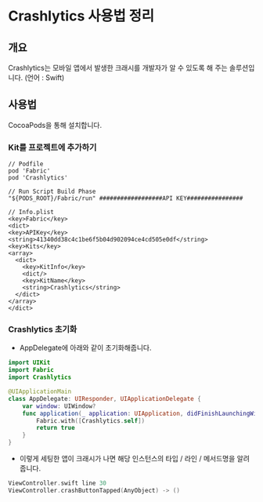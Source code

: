# Crashlytics 사용법 정리

## 개요
Crashlytics는 모바일 앱에서 발생한 크래시를 개발자가 알 수 있도록 해 주는 솔루션입니다. (언어 : Swift)

## 사용법
CocoaPods을 통해 설치합니다.

### Kit를 프로젝트에 추가하기

```
// Podfile
pod 'Fabric'
pod 'Crashlytics'

// Run Script Build Phase
"${PODS_ROOT}/Fabric/run" ##################API KEY################

// Info.plist
<key>Fabric</key>
<dict>
<key>APIKey</key>
<string>41340dd38c4c1be6f5b04d902094ce4cd505e0df</string>
<key>Kits</key>
<array>
  <dict>
    <key>KitInfo</key>
    <dict/>
    <key>KitName</key>
    <string>Crashlytics</string>
  </dict>
</array>
</dict>
```

### Crashlytics 초기화
- AppDelegate에 아래와 같이 초기화해줍니다.

```swift
import UIKit
import Fabric
import Crashlytics

@UIApplicationMain
class AppDelegate: UIResponder, UIApplicationDelegate {   
    var window: UIWindow?
    func application(_ application: UIApplication, didFinishLaunchingWithOptions launchOptions: [UIApplicationLaunchOptionsKey: Any]?) -> Bool {
        Fabric.with([Crashlytics.self])
        return true
    }
}
```
- 이렇게 세팅한 앱이 크래시가 나면 해당 인스턴스의 타입 / 라인 / 메서드명을 알려줍니다.

```swift
ViewController.swift line 30
ViewController.crashButtonTapped(AnyObject) -> ()
```

